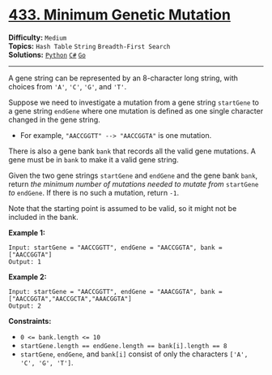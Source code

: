 # [433. Minimum Genetic Mutation](https://leetcode.com/problems/minimum-genetic-mutation/)

**Difficulty:** `Medium`  
**Topics:** `Hash Table` `String` `Breadth-First Search`  
**Solutions:** [`Python`](../../src/python/challenges/problems/minimum_genetic_mutation_test.py) [`C#`](../../src/csharp/challenges/Problems/MinimumGeneticMutation.cs) [`Go`](../../src/go/challenges/problems/minimum_genetic_mutation_test.go)  

---

A gene string can be represented by an 8-character long string, with choices from `'A'`, `'C'`, `'G'`, and `'T'`.

Suppose we need to investigate a mutation from a gene string `startGene` to a gene string `endGene` where one mutation is defined as one single character changed in the gene string.

* For example, `"AACCGGTT" --> "AACCGGTA"` is one mutation.

There is also a gene bank `bank` that records all the valid gene mutations. A gene must be in `bank` to make it a valid gene string.

Given the two gene strings `startGene` and `endGene` and the gene bank `bank`, return *the minimum number of mutations needed to mutate from* `startGene` *to* `endGene`. If there is no such a mutation, return `-1`.

Note that the starting point is assumed to be valid, so it might not be included in the bank.

**Example 1:**

```
Input: startGene = "AACCGGTT", endGene = "AACCGGTA", bank = ["AACCGGTA"]
Output: 1
```

**Example 2:**

```
Input: startGene = "AACCGGTT", endGene = "AAACGGTA", bank = ["AACCGGTA","AACCGCTA","AAACGGTA"]
Output: 2
```

**Constraints:**

* `0 <= bank.length <= 10`
* `startGene.length == endGene.length == bank[i].length == 8`
* `startGene`, `endGene`, and `bank[i]` consist of only the characters `['A', 'C', 'G', 'T']`.